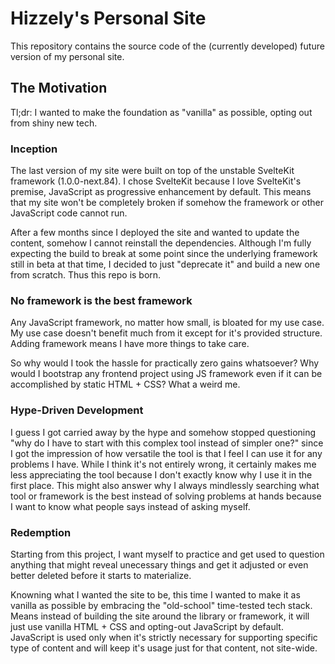 # Hizzely's Personal Site
This repository contains the source code of the (currently developed) future version of my personal site.

## The Motivation
Tl;dr: I wanted to make the foundation as "vanilla" as possible, opting out from shiny new tech.

### Inception
The last version of my site were built on top of the unstable SvelteKit framework (1.0.0-next.84).
I chose SvelteKit because I love SvelteKit's premise, JavaScript as progressive enhancement by default.
This means that my site won't be completely broken if somehow the framework or other JavaScript code cannot run.

After a few months since I deployed the site and wanted to update the content, somehow I cannot reinstall the dependencies.
Although I'm fully expecting the build to break at some point since the underlying framework still in beta at that time,
I decided to just "deprecate it" and build a new one from scratch. Thus this repo is born.

### No framework is the best framework
Any JavaScript framework, no matter how small, is bloated for my use case.
My use case doesn't benefit much from it except for it's provided structure.
Adding framework means I have more things to take care.

So why would I took the hassle for practically zero gains whatsoever?
Why would I bootstrap any frontend project using JS framework even if it can be accomplished by static HTML + CSS?
What a weird me.

### Hype-Driven Development
I guess I got carried away by the hype and somehow stopped questioning "why do I have to start with this complex tool instead of simpler one?"
since I got the impression of how versatile the tool is that I feel I can use it for any problems I have.
While I think it's not entirely wrong, it certainly makes me less appreciating the tool because I don't exactly know why I use it in the first place.
This might also answer why I always mindlessly searching what tool or framework is the best instead of solving problems at hands
because I want to know what people says instead of asking myself.

### Redemption
Starting from this project, I want myself to practice and get used to question anything that might reveal unecessary things
and get it adjusted or even better deleted before it starts to materialize.

Knowning what I wanted the site to be, this time I wanted to make it as vanilla as possible by embracing the "old-school"
time-tested tech stack. Means instead of building the site around the library or framework, it will just use vanilla HTML + CSS
and opting-out JavaScript by default. JavaScript is used only when it's strictly necessary for supporting specific type of content
and will keep it's usage just for that content, not site-wide.
